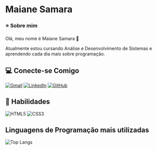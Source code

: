 # Maiane Samara

### ⭐ Sobre mim

Olá, meu nome é Maiane Samara 👋

Atualmente estou cursando Análise e Desenvolvimento de Sistemas e aprendendo cada dia mais sobre programação.


## 💻 Conecte-se Comigo
[![Gmail](https://img.shields.io/badge/Gmail-333333?style=for-the-badge&logo=gmail&logoColor=red)](mailto:maianesamara@gmail.com)
[![LinkedIn](https://img.shields.io/badge/LinkedIn-0077B5?style=for-the-badge&logo=linkedin&logoColor=white)](https://www.linkedin.com/in/maianesamara/)
[![GitHub](https://img.shields.io/badge/GitHub-100000?style=for-the-badge&logo=github&logoColor=white)](https://github.com/maianesamara)

## 🚀 Habilidades
![HTML5](https://img.shields.io/badge/HTML5-E34F26?style=for-the-badge&logo=html5&logoColor=white)
![CSS3](https://img.shields.io/badge/CSS3-1572B6?style=for-the-badge&logo=css3&logoColor=white)

## Linguagens de Programação mais utilizadas

![Top Langs](https://github-readme-stats-git-masterrstaa-rickstaa.vercel.app/api/top-langs/?username=maianesamara&bg_color=000&border_color=30A3DC&title_color=E94D5F&text_color=FFF)